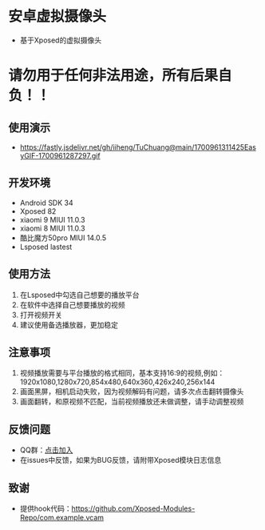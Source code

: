 # 安卓虚拟摄像头
- 基于Xposed的虚拟摄像头
# 请勿用于任何非法用途，所有后果自负！！
## 使用演示
- https://fastly.jsdelivr.net/gh/iiheng/TuChuang@main/1700961311425EasyGIF-1700961287297.gif
## 开发环境
- Android SDK 34
- Xposed 82
- xiaomi 9 MIUI 11.0.3
- xiaomi 8 MIUI 11.0.3
- 酷比魔方50pro MIUI 14.0.5
- Lsposed lastest
## 使用方法
1. 在Lsposed中勾选自己想要的播放平台
2. 在软件中选择自己想要播放的视频
3. 打开视频开关
4. 建议使用备选播放器，更加稳定
## 注意事项
1. 视频播放需要与平台播放的格式相同，基本支持16:9的视频,例如：1920x1080,1280x720,854x480,640x360,426x240,256x144
2. 画面黑屏，相机启动失败，因为视频解码有问题，请多次点击翻转摄像头
3. 画面翻转，和原视频不匹配，当前视频播放还未做调整，请手动调整视频

## 反馈问题
- QQ群：[点击加入](http://qm.qq.com/cgi-bin/qm/qr?_wv=1027&k=BrFy3-Jidig08nnnSL1TkJ1-mq1pVTyl&authKey=l0r7NULDSHhc8hM4z9SrL7RDMTU%2BUerKNN8VsgUy4W7Fh0kq2sF5RcX7We610qRd&noverify=0&group_code=711762040)
- 在issues中反馈，如果为BUG反馈，请附带Xposed模块日志信息

## 致谢
- 提供hook代码：https://github.com/Xposed-Modules-Repo/com.example.vcam
